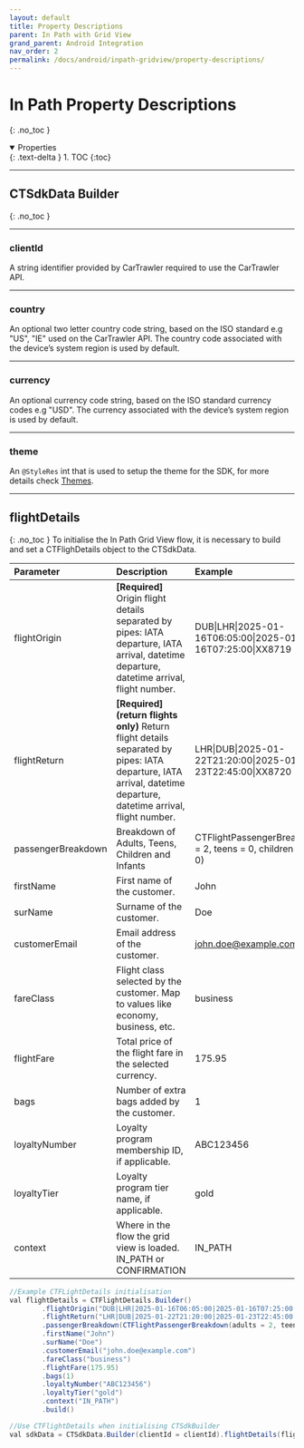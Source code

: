```yaml
---
layout: default
title: Property Descriptions
parent: In Path with Grid View
grand_parent: Android Integration
nav_order: 2
permalink: /docs/android/inpath-gridview/property-descriptions/
---
```


# In Path Property Descriptions
{: .no_toc }

<details open markdown="block">
  <summary>
    Properties
  </summary>
  {: .text-delta }
1. TOC
{:toc}
</details>

---

## CTSdkData Builder
{: .no_toc }

---
### clientId
A string identifier provided by CarTrawler required to use the CarTrawler API.

---
### country
An optional two letter country code string, based on the ISO standard e.g "US", "IE" used on the CarTrawler API. The country code associated with the device’s system region is used by default.

---
### currency
An optional currency code string, based on the ISO standard currency codes e.g "USD". The currency associated with the device’s system region is used by default.

---
### theme
An `@StyleRes` int that is used to setup the theme for the SDK, for more details check <a href="/docs/android/customisation/themes#styling-the-sdk-and-initialising-your-theme">Themes</a>.

---

## flightDetails
{: .no_toc }
To initialise the In Path Grid View flow, it is necessary to build and set a CTFlighDetails object to the CTSdkData.

| Parameter                | Description                                                                                                 | Example                                                                  | Type       | 
|:-------------------------|:------------------------------------------------------------------------------------------------------------|:-------------------------------------------------------------------------|------------|
| flightOrigin             | <b>[Required]</b> Origin flight details separated by pipes: IATA departure, IATA arrival, datetime departure, datetime arrival, flight number.                                                                                                        | DUB\|LHR\|2025-01-16T06:05:00\|2025-01-16T07:25:00\|XX8719               | String     |
| flightReturn             | <b>[Required] (return flights only)</b> Return flight details separated by pipes: IATA departure, IATA arrival, datetime departure, datetime arrival, flight number.                   | LHR\|DUB\|2025-01-22T21:20:00\|2025-01-23T22:45:00\|XX8720                                                                        | String    |
| passengerBreakdown       | Breakdown of Adults, Teens, Children and Infants                                                            | CTFlightPassengerBreakdown(adults = 2, teens = 0, children = 0, infants = 0) | CT Object  |
| firstName                | First name of the customer.                                                                                 | John                                             | String     |
| surName                  | Surname of the customer.                                                                         | Doe                                                      | String     |
| customerEmail            | Email address of the customer.                                                                                                | john.doe@example.com                                                                  | String     |
| fareClass                | Flight class selected by the customer. Map to values like economy, business, etc.                           | business                                                                 | String     |
| flightFare               | Total price of the flight fare in the selected currency.                                                    | 175.95                                                                   | Float     |
| bags                     | Number of extra bags added by the customer.                                                                | 1                                                                        | Integer       |
| loyaltyNumber            | Loyalty program membership ID, if applicable.                                                              | ABC123456                                                                 | String     |
| loyaltyTier              | Loyalty program tier name, if applicable.                                                                  | gold                                                                      | String     |
| context                  | Where in the flow the grid view is loaded. IN_PATH or CONFIRMATION                                         | IN_PATH                                                                    | String     |


```java
//Example CTFLightDetails initialisation
val flightDetails = CTFlightDetails.Builder()
        .flightOrigin("DUB|LHR|2025-01-16T06:05:00|2025-01-16T07:25:00|XX8719")
        .flightReturn("LHR|DUB|2025-01-22T21:20:00|2025-01-23T22:45:00|XX8720")
        .passengerBreakdown(CTFlightPassengerBreakdown(adults = 2, teens = 0, children = 0, infants = 0))
        .firstName("John")
        .surName("Doe")
        .customerEmail("john.doe@example.com")
        .fareClass("business")
        .flightFare(175.95)
        .bags(1)
        .loyaltyNumber("ABC123456")
        .loyaltyTier("gold")
        .context("IN_PATH")
        .build()

//Use CTFlightDetails when initialising CTSdkBuilder
val sdkData = CTSdkData.Builder(clientId = clientId).flightDetails(flightDetails).build()
```
